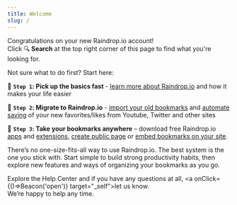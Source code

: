 ```yaml
---
title: Welcome
slug: /
---
```


Congratulations on your new Raindrop.io account!  
Click 🔍 **Search** at the top right corner of this page to find what you're looking for.

Not sure what to do first? Start here:

🔹 **`Step 1`: Pick up the basics fast** - [learn more about Raindrop.io](../about/index.md) and how it makes your life easier

🔹 **`Step 2`: Migrate to Raindrop.io** - [import your old bookmarks](../import.md) and [automate saving](../../integrations/automation.md) of your new favorites/likes from Youtube, Twitter and other sites 

🔹 **`Step 3`: Take your bookmarks anywhere** – download free Raindrop.io [apps](../download-app/index.md) and [extensions](../install-extension/index.md), [create public page](../../using/public-page/index.md) or [embed bookmarks on your site](../../using/embed/index.md).

There’s no one-size-fits-all way to use Raindrop.io.
The best system is the one you stick with. Start simple to build strong productivity habits, then explore new features and ways of organizing your bookmarks as you go.

Explore the Help Center and if you have any questions at all, <a onClick={()=>Beacon('open')} target="_self">let us know</a>.  
We’re happy to help any time.